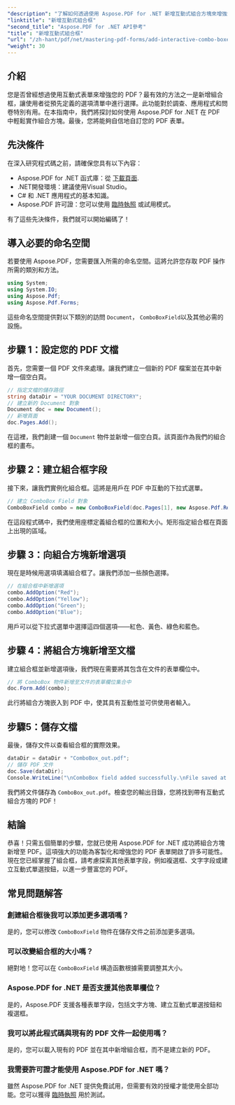 ```yaml
---
"description": "了解如何透過使用 Aspose.PDF for .NET 新增互動式組合方塊來增強您的 PDF 表單。本逐步指南涵蓋了從設定文件到使用使用者友好的下拉選項來保存 PDF 的所有內容。"
"linktitle": "新增互動式組合框"
"second_title": "Aspose.PDF for .NET API參考"
"title": "新增互動式組合框"
"url": "/zh-hant/pdf/net/mastering-pdf-forms/add-interactive-combo-boxes/"
"weight": 30
---
```


## 介紹

您是否曾經想過使用互動式表單來增強您的 PDF？最有效的方法之一是新增組合框，讓使用者從預先定義的選項清單中進行選擇。此功能對於調查、應用程式和問卷特別有用。在本指南中，我們將探討如何使用 Aspose.PDF for .NET 在 PDF 中輕鬆實作組合方塊。最後，您將能夠自信地自訂您的 PDF 表單。

## 先決條件

在深入研究程式碼之前，請確保您具有以下內容：

- Aspose.PDF for .NET 函式庫：從 [下載頁面](https://releases。aspose.com/pdf/net/).
- .NET開發環境：建議使用Visual Studio。
- C# 和 .NET 應用程式的基本知識。
- Aspose.PDF 許可證：您可以使用 [臨時執照](https://purchase.aspose.com/temporary-license/) 或試用模式。

有了這些先決條件，我們就可以開始編碼了！

## 導入必要的命名空間

若要使用 Aspose.PDF，您需要匯入所需的命名空間。這將允許您存取 PDF 操作所需的類別和方法。

```csharp
using System;
using System.IO;
using Aspose.Pdf;
using Aspose.Pdf.Forms;
```

這些命名空間提供對以下類別的訪問 `Document`， `ComboBoxField`以及其他必需的設施。

## 步驟 1：設定您的 PDF 文檔

首先，您需要一個 PDF 文件來處理。讓我們建立一個新的 PDF 檔案並在其中新增一個空白頁。

```csharp
// 指定文檔的儲存路徑
string dataDir = "YOUR DOCUMENT DIRECTORY";
// 建立新的 Document 對象
Document doc = new Document();
// 新增頁面
doc.Pages.Add();
```

在這裡，我們創建一個 `Document` 物件並新增一個空白頁。該頁面作為我們的組合框的畫布。

## 步驟 2：建立組合框字段

接下來，讓我們實例化組合框。這將是用戶在 PDF 中互動的下拉式選單。

```csharp
// 建立 ComboBox Field 對象
ComboBoxField combo = new ComboBoxField(doc.Pages[1], new Aspose.Pdf.Rectangle(100, 600, 150, 616));
```

在這段程式碼中，我們使用座標定義組合框的位置和大小。矩形指定組合框在頁面上出現的區域。

## 步驟 3：向組合方塊新增選項

現在是時候用選項填滿組合框了。讓我們添加一些顏色選擇。

```csharp
// 在組合框中新增選項
combo.AddOption("Red");
combo.AddOption("Yellow");
combo.AddOption("Green");
combo.AddOption("Blue");
```

用戶可以從下拉式選單中選擇這四個選項——紅色、黃色、綠色和藍色。

## 步驟 4：將組合方塊新增至文檔

建立組合框並新增選項後，我們現在需要將其包含在文件的表單欄位中。

```csharp
// 將 ComboBox 物件新增至文件的表單欄位集合中
doc.Form.Add(combo);
```

此行將組合方塊嵌入到 PDF 中，使其具有互動性並可供使用者輸入。

## 步驟5：儲存文檔

最後，儲存文件以查看組合框的實際效果。

```csharp
dataDir = dataDir + "ComboBox_out.pdf";
// 儲存 PDF 文件
doc.Save(dataDir);
Console.WriteLine("\nComboBox field added successfully.\nFile saved at " + dataDir);
```

我們將文件儲存為 `ComboBox_out.pdf`。檢查您的輸出目錄，您將找到帶有互動式組合方塊的 PDF！

## 結論

恭喜！只需五個簡單的步驟，您就已使用 Aspose.PDF for .NET 成功將組合方塊新增至 PDF。這項強大的功能為客製化和增強您的 PDF 表單開啟了許多可能性。現在您已經掌握了組合框，請考慮探索其他表單字段，例如複選框、文字字段或建立互動式單選按鈕，以進一步豐富您的 PDF。

## 常見問題解答

### 創建組合框後我可以添加更多選項嗎？
是的，您可以修改 `ComboBoxField` 物件在儲存文件之前添加更多選項。

### 可以改變組合框的大小嗎？
絕對地！您可以在 `ComboBoxField` 構造函數根據需要調整其大小。

### Aspose.PDF for .NET 是否支援其他表單欄位？
是的，Aspose.PDF 支援各種表單字段，包括文字方塊、建立互動式單選按鈕和複選框。

### 我可以將此程式碼與現有的 PDF 文件一起使用嗎？
是的，您可以載入現有的 PDF 並在其中新增組合框，而不是建立新的 PDF。

### 我需要許可證才能使用 Aspose.PDF for .NET 嗎？
雖然 Aspose.PDF for .NET 提供免費試用，但需要有效的授權才能使用全部功能。您可以獲得 [臨時執照](https://purchase.aspose.com/temporary-license/) 用於測試。